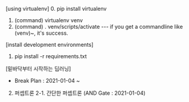 [using virtualenv] 0. pip install virtualenv

1. (command) virtualenv venv
2. (command) . venv/scripts/activate
   --- if you get a commandline like (venv)~, it's success.

[install development environments]

1. pip install -r requirements.txt

[밑바닥부터 시작하는 딥러닝]

- Break Plan : 2021-01-04 ~

2.  퍼셉트론
    2-1. 간단한 퍼셉트론 (AND Gate : 2021-01-04)
